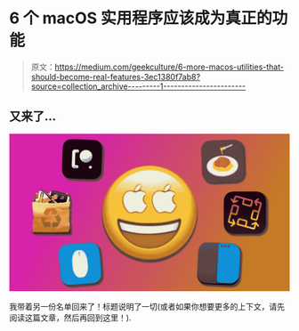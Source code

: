 # 6 个 macOS 实用程序应该成为真正的功能

> 原文：<https://medium.com/geekculture/6-more-macos-utilities-that-should-become-real-features-3ec1380f7ab8?source=collection_archive---------1----------------------->

## 又来了…

![](img/bbbcb6abf843f457e34010c4852607b7.png)

我带着另一份名单回来了！标题说明了一切(或者如果你想要更多的上下文，请先阅读这篇文章，然后再回到这里！).